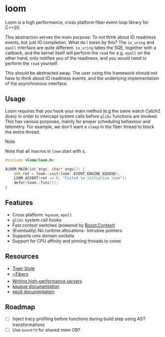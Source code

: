 # loom

Loom is a high performance, cross platform fiber event loop library for C++20.

This abstraction serves the main purpose: To not think about IO readiness events, but just IO completion.
What do I mean by this? The `io_uring` and `epoll` interface are quite different. `io_uring` takes the SQE,
together with a callback, and the kernel itself will perform the `read` for e.g. `epoll` on the other hand,
only notifies you of the readiness, and you would need to perform the `read` yourself.

This should be abstracted away. The user using this framework should not have to think about IO readiness events,
and the underlying implementation of the asynchronous interface.

## Usage

Loom requires that you hook your main method (e.g the same watch Catch2 does) in order to intercept system calls before
`glibc` functions are invoked. This has various purposes, mainly for proper scheduling behaviour and telemetry. For
example, we don't want a `sleep` in the fiber thread to block the entire thread.

> [!NOTE]
> Note that all macros in `loom` start with `$`.

```cpp
#include <loom/loom.h>

$LOOM_MAIN(int argc, char* argv[]) {
	int ret = loom::init(loom::EVENT_ENGINE_KQUEUE);
	LOOM_ASSERT(ret == 0, "Failed to initialize loom");
	defer(loom::fini());
}
```

## Features

- Cross platform: `kqueue`, `epoll`
- `glibc` system call hooks
- Fast context switches (powered by [Boost.Context](https://github.com/boostorg/context))
- (Eventually) No runtime allocations- Intrusive pointers
- Supports unix domain sockets
- Support for CPU affinity and pinning threads to cores

## Resources

- [Tiger Style](https://github.com/tigerbeetle/tigerbeetle/blob/main/docs/TIGER_STYLE.md)
- [⭐Fibers](https://graphitemaster.github.io/fibers/)
- [Writing high-performance servers](https://web.archive.org/web/20060306033511/https://pl.atyp.us/content/tech/servers.html)
- [kqueue documentation](https://developer.apple.com/library/archive/documentation/System/Conceptual/ManPages_iPhoneOS/man2/kqueue.2.html)
- [epoll documentation](https://man7.org/linux/man-pages/man7/epoll.7.html)

## Roadmap
- [ ] Inject tracy profiling before functions during build step using AST transformations
- [ ] Use `eventfd` for shared mem OB?
